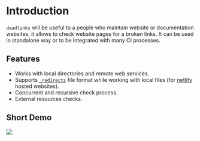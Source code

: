 # Introduction

`deadlinks` will be useful to a people who maintain website or documentation websites, it allows to check website pages for a broken links. It can be used in standalone way or to be integrated with many CI processes.

<h2>Features</h2>

* Works with local directories and remote web services.
* Supports [`_redirects`](https://docs.netlify.com/routing/redirects/) file format while working with local files (for [netlify](https://netlify.com) hosted websites).
* Concurrent and recursive check process.
* External resources checks.

<h2>Short Demo</h2>

![](https://i.imgur.com/9Ekznio.gif)

